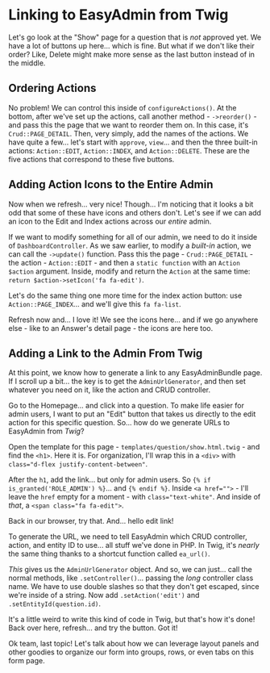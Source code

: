 # Linking to EasyAdmin from Twig

Let's go look at the "Show" page for a question that is *not* approved yet. We have
a lot of buttons up here... which is fine. But what if we don't like their order?
Like, Delete might make more sense as the last button instead of in the middle.

## Ordering Actions

No problem! We can control this inside of `configureActions()`. At the bottom,
after we've set up the actions, call another method - `->reorder()` - and pass
this the page that we want to reorder them on. In this case, it's `Crud::PAGE_DETAIL`.
Then, very simply, add the names of the actions. We have quite a few... let's
start with `approve`, `view`... and then the three built-in actions: `Action::EDIT`,
`Action::INDEX`, and `Action::DELETE`. These are the five actions that correspond
to these five buttons.

## Adding Action Icons to the Entire Admin

Now when we refresh... very nice! Though... I'm noticing that it looks a bit
odd that some of these have icons and others don't. Let's see if we can add an icon
to the Edit and Index actions across our *entire* admin.

If we want to modify something for all of our admin, we need to do it inside of
`DashboardController`. As we saw earlier, to modify a *built-in* action,
we can call the `->update()` function. Pass this the page - `Crud::PAGE_DETAIL` -
the action - `Action::EDIT` - and then a `static function` with an `Action $action`
argument. Inside, modify and return the `Action` at the same time:
`return $action->setIcon('fa fa-edit')`.

Let's do the same thing one more time for the index action button: use
`Action::PAGE_INDEX`... and we'll give this `fa fa-list`.

Refresh now and... I love it! We see the icons here... and if we go anywhere
else - like to an Answer's detail page - the icons are here too.

## Adding a Link to the Admin From Twig

At this point, we know how to generate a link to any EasyAdminBundle page. If I
scroll up a bit... the key is to get the `AdminUrlGenerator`, and then set whatever
you need on it, like the action and CRUD controller.

Go to the Homepage... and click into a question. To make life easier for admin users,
I want to put an "Edit" button that takes us directly to the edit action for this
specific question. So... how do we generate URLs to EasyAdmin from *Twig*?

Open the template for this page - `templates/question/show.html.twig` - and find
the `<h1>`. Here it is. For organization, I'll wrap this in a `<div>` with
`class="d-flex justify-content-between"`.

After the `h1`, add the link... but only for admin users. So
`{% if is_granted('ROLE_ADMIN') %}`... and `{% endif %}`. Inside `<a href="">` -
I'll leave the `href` empty for a moment - with `class="text-white"`. And
inside of *that*, a `<span class="fa fa-edit">`.

Back in our browser, try that. And... hello edit link!

To generate the URL, we need to tell EasyAdmin which CRUD controller, action, and
entity ID to use... all stuff we've done in PHP. In Twig, it's *nearly* the same
thing thanks to a shortcut function called `ea_url()`.

*This* gives us the `AdminUrlGenerator` object. And so, we can just... call the
normal methods, like `.setController()`... passing the *long* controller class
name. We have to use double slashes so that they don't get escaped, since we're
inside of a string. Now add `.setAction('edit')` and `.setEntityId(question.id)`.

It's a little weird to write this kind of code in Twig, but that's how it's done!
Back over here, refresh... and try the button. Got it!

Ok team, last topic! Let's talk about how we can leverage layout panels and other
goodies to organize our form into groups, rows, or even tabs on this form page.

